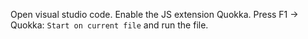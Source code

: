 Open visual studio code.
Enable the JS extension Quokka.
Press F1 -> Quokka: `Start on current file` and run the file.
